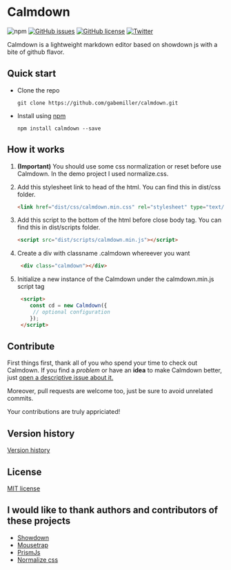 # Calmdown

![npm](https://img.shields.io/badge/npm-0.5.5-blue.svg?style=flat-square) [![GitHub issues](https://img.shields.io/github/issues/gabemiller/calmdown.svg?style=flat-square)](https://github.com/gabemiller/calmdown/issues) [![GitHub license](https://img.shields.io/badge/license-MIT-blue.svg?style=flat-square)](https://raw.githubusercontent.com/gabemiller/calmdown/master/LICENSE.md) [![Twitter](https://img.shields.io/twitter/url/https/github.com/gabemiller/calmdown.svg?style=social)](https://twitter.com/intent/tweet?text=Check%20out%20Calmdown%2C%20an%20awesome%2C%20lightweight%20markdown%20editor&url=https%3A%2F%2Fgithub.com%2Fgabemiller%2Fcalmdown)

Calmdown is a lightweight markdown editor based on showdown js with a bite of github flavor.

## Quick start

- Clone the repo
  
  ```shell
  git clone https://github.com/gabemiller/calmdown.git
  ```
- Install using [npm](https://www.npmjs.com/)
  
  ```shell
  npm install calmdown --save
  ```

## How it works

1. **(Important)** You should use some css normalization 
or reset before use Calmdown. In the demo project I used normalize.css.
1. Add this stylesheet link to head of the html. You can find this in dist/css folder.

    ```html
    <link href="dist/css/calmdown.min.css" rel="stylesheet" type="text/css">
    ```
1. Add this script to the bottom of the html before close body tag. You can find this in dist/scripts folder.
    
    ```html
    <script src="dist/scripts/calmdown.min.js"></script>
    ```
1. Create a div with classname .calmdown whereever you want
   
   ```html
    <div class="calmdown"></div> 
   ```
1. Initialize a new instance of the Calmdown under the calmdown.min.js script tag
   
   ```html
    <script>
       const cd = new Calmdown({
        // optional configuration
       });
    </script>
   ```

## Contribute

First things first, thank all of you who spend your time to check out Calmdown. If you find a _problem_ or have
an **idea** to make Calmdown better, just [open a descriptive issue about it.](https://github.com/gabemiller/calmdown/issues/new)

Moreover, pull requests are welcome too, just be sure to avoid unrelated commits.

Your contributions are truly appriciated! 
  
## Version history

[Version history](https://github.com/gabemiller/calmdown/blob/master/VERSION.md)

## License
    
[MIT license](https://github.com/gabemiller/calmdown/blob/master/LICENSE.md)

## I would like to thank authors and contributors of these projects

- [Showdown](https://github.com/showdownjs/showdown)
- [Mousetrap](https://github.com/ccampbell/mousetrap)
- [PrismJs](https://github.com/PrismJS/prism)
- [Normalize css](https://github.com/necolas/normalize.css/)
